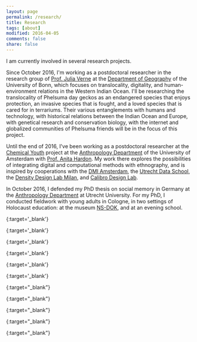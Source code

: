 ```yaml
---
layout: page
permalink: /research/
title: Research
tags: [about]
modified: 2016-04-05
comments: false
share: false
---
```


I am currently involved in several research projects.

Since October 2016, I'm working as a postdoctoral researcher in the research group of [Prof. Julia Verne][verne] 
at the [Department of Geography][geobonn] of the University of Bonn, which focuses on translocality, digitality, 
and human-environment relations in the 
Western Indian Ocean. I'll be researching the translocality of Phelsuma day geckos as an endangered species that enjoys
protection, an invasive species that is fought, and a loved species that is cared for in terrariums. 
Their various entanglements with humans and technology, with historical relations between the Indian Ocean and Europe,
with genetical research and conservation biology, with the internet and globalized communities of Phelsuma friends
will be in the focus of this project.

Until the end of 2016, I've been working as a postdoctoral researcher at the [Chemical Youth][chem] 
project at the [Anthropology Department][uvaanthro] of the University of Amsterdam with [Prof. Anita Hardon][anita]. 
My work there explores the possibilities of integrating digital and computational methods
with ethnography, and is inspired by cooperations with the [DMI Amsterdam][dmi], the [Utrecht Data School][uds], 
the [Density Design Lab Milan][density], and [Calibro Design Lab][calibro].

In October 2016, I defended my PhD thesis on social memory in Germany at the [Anthropology Department][utrechtanthro] at 
Utrecht University. For my PhD, I conducted fieldwork with young adults in Cologne, in two
settings of Holocaust education: at the museum [NS-DOK][nsdok], and at an evening school.



[utrechtanthro]: http://www.uu.nl/en/organisation/faculty-of-social-and-behavioural-sciences/about-the-faculty/departments/cultural-anthropology
{:target='_blank'}

[nsdok]: http://www.museenkoeln.de/ns-dokumentationszentrum/pages/314.aspx
{:target='_blank'}

[chem]: http://chemicalyouth.org/
{:target='_blank'}

[uvaanthro]: http://www.uva.nl/en/disciplines/anthropology
{:target='_blank'}

[anita]: http://www.uva.nl/over-de-uva/organisatie/medewerkers/content/h/a/a.p.hardon/a.p.hardon.html
{:target='_blank'}

[dmi]: https://wiki.digitalmethods.net/Dmi/WebHome
{:target='_blank'}

[uds]: http://www.dataschool.nl/en/home-2/
{:target="_blank"}

[density]: http://www.densitydesign.org/
{:target="_blank"}

[calibro]: http://calib.ro/
{:target="_blank"}

[verne]: https://www.geographie.uni-bonn.de/forschung/wissenschaftliche-bereiche/geographische-entwicklungsforschung/staff/prof.-dr.-julia-verne-1
{:target="_blank"}

[geobonn]: https://www.geographie.uni-bonn.de/
{:target="_blank"}
